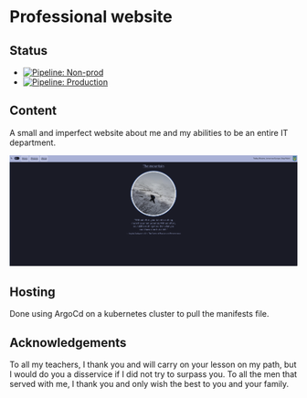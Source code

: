 # Professional website

## Status
- [![Pipeline: Non-prod](https://github.com/Vanderscycle/Professional-website/actions/workflows/pipeline-non-prod.yml/badge.svg)](https://github.com/Vanderscycle/Professional-website/actions/workflows/pipeline-non-prod.yml)
- [![Pipeline: Production](https://github.com/Vanderscycle/Professional-website/actions/workflows/pipeline-prod.yml/badge.svg)](https://github.com/Vanderscycle/Professional-website/actions/workflows/pipeline-prod.yml) 

## Content

A small and imperfect website about me and my abilities to be an entire IT department.

![About page](./ReadmeAssets/aboutPage.png)

## Hosting

Done using ArgoCd on a kubernetes cluster to pull the manifests file.


## Acknowledgements

To all my teachers, I thank you and will carry on your lesson on my path, but I would do you a disservice if I did not try to surpass you. 
To all the men that served with me, I thank you and only wish the best to you and your family.



